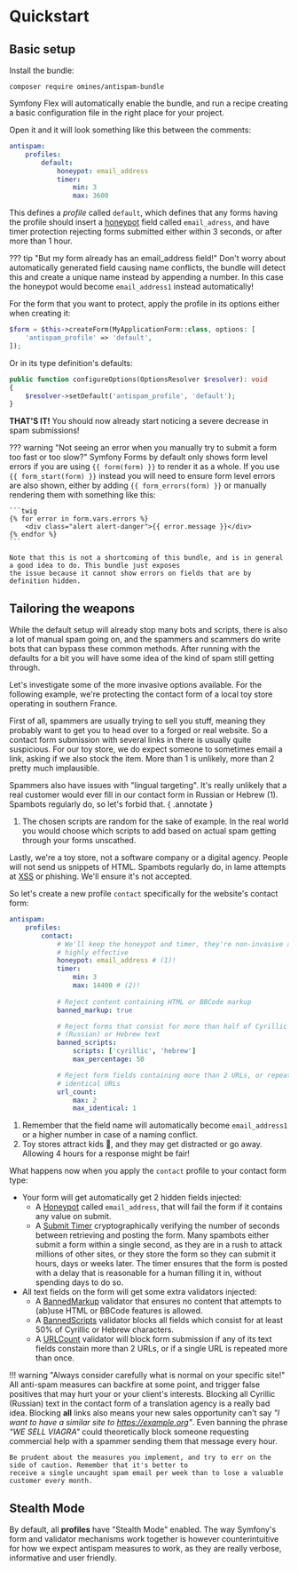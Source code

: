 # Quickstart

## Basic setup

Install the bundle:
```shell
composer require omines/antispam-bundle
```
Symfony Flex will automatically enable the bundle, and run a recipe creating a basic configuration file in the right
place for your project.

Open it and it will look something like this between the comments:

```yaml title="config/packages/antispam.yaml" linenums="1"
antispam:
    profiles:
        default:
            honeypot: email_address
            timer:
                min: 3
                max: 3600
```
This defines a *profile* called `default`, which defines that any forms having the profile should insert a
[honeypot](https://en.wikipedia.org/wiki/Honeypot_(computing)) field called `email_adress`, and have timer protection
rejecting forms submitted either within 3 seconds, or after more than 1 hour.

??? tip "But my form already has an email_address field!"
    Don't worry about automatically generated field causing name conflicts, the bundle will detect this and create
    a unique name instead by appending a number. In this case the honeypot would become `email_address1` instead
    automatically!

For the form that you want to protect, apply the profile in its options either when creating it:
```php
$form = $this->createForm(MyApplicationForm::class, options: [
    'antispam_profile' => 'default',
]);
```
Or in its type definition's defaults:
```php
public function configureOptions(OptionsResolver $resolver): void
{
    $resolver->setDefault('antispam_profile', 'default');
}
```
**THAT'S IT!** You should now already start noticing a severe decrease in spam submissions!

??? warning "Not seeing an error when you manually try to submit a form too fast or too slow?"
    Symfony Forms by default only shows form level errors if you are using `{{ form(form) }}` to render it as a whole.
    If you use `{{ form_start(form) }}` instead you will need to ensure form level errors are also shown, either by
    adding `{{ form_errors(form) }}` or manually rendering them with something like this:

    ```twig
    {% for error in form.vars.errors %}
        <div class="alert alert-danger">{{ error.message }}</div>
    {% endfor %}
    ```

    Note that this is not a shortcoming of this bundle, and is in general a good idea to do. This bundle just exposes
    the issue because it cannot show errors on fields that are by definition hidden.

## Tailoring the weapons

While the default setup will already stop many bots and scripts, there is also a lot of manual spam going on, and the
spammers and scammers do write bots that can bypass these common methods. After running with the defaults for a bit
you will have some idea of the kind of spam still getting through.

Let's investigate some of the more invasive options available. For the following example, we're protecting the contact
form of a local toy store operating in southern France.

First of all, spammers are usually trying to sell you stuff, meaning they probably want to get you to head over to
a forged or real website. So a contact form submission with several links in there is usually quite suspicious. For our
toy store, we do expect someone to sometimes email a link, asking if we also stock the item. More than 1 is unlikely,
more than 2 pretty much implausible.

Spammers also have issues with "lingual targeting". It's really unlikely that a real customer would ever fill in our
contact form in Russian or Hebrew (1). Spambots regularly do, so let's forbid that.
{ .annotate }

1.  The chosen scripts are random for the sake of example. In the real world you would choose which scripts to add based
    on actual spam getting through your forms unscathed.

Lastly, we're a toy store, not a software company or a digital agency. People will not send us snippets of HTML.
Spambots regularly do, in lame attempts at [XSS](https://en.wikipedia.org/wiki/Cross-site_scripting) or phishing.
We'll ensure it's not accepted.

So let's create a new profile `contact` specifically for the website's contact form:
```yaml title="config/packages/antispam.yaml" linenums="1"
antispam:
    profiles:
        contact:
            # We'll keep the honeypot and timer, they're non-invasive and
            # highly effective
            honeypot: email_address # (1)!
            timer:
                min: 3
                max: 14400 # (2)!
            
            # Reject content containing HTML or BBCode markup
            banned_markup: true

            # Reject forms that consist for more than half of Cyrillic
            # (Russian) or Hebrew text
            banned_scripts:
                scripts: ['cyrillic', 'hebrew']
                max_percentage: 50

            # Reject form fields containing more than 2 URLs, or repeating
            # identical URLs
            url_count:
                max: 2
                max_identical: 1
```

1. Remember that the field name will automatically become `email_address1` or a higher number in case of a naming conflict.
2. Toy stores attract kids :child:, and they may get distracted or go away. Allowing 4 hours for a response might be fair!

What happens now when you apply the `contact` profile to your contact form type:

- Your form will get automatically get 2 hidden fields injected:
    * A [Honeypot](form/honeypot.md) called `email_address`, that will fail the form if it contains any value on submit.
    * A [Submit Timer](form/submit_timer.md) cryptographically verifying the number of seconds between retrieving and
      posting the form. Many spambots either submit a form within a single second, as they are in a rush to attack
      millions of other sites, or they store the form so they can submit it hours, days or weeks later. The timer ensures
      that the form is posted with a delay that is reasonable for a human filling it in, without spending days to do so.
- All text fields on the form will get some extra validators injected:
    * A [BannedMarkup](validator/banned_markup.md) validator that ensures no content that attempts to (ab)use HTML or
      BBCode features is allowed.
    * A [BannedScripts](validator/banned_scripts.md) validator blocks all fields which consist for at least 50% of
      Cyrillic or Hebrew characters.
    * A [URLCount](validator/url_count.md) validator will block form submission if any of its text fields constain more
      than 2 URLs, or if a single URL is repeated more than once. 

!!! warning "Always consider carefully what is normal on your specific site!"
    All anti-spam measures can backfire at some point, and trigger false positives that may hurt your or your client's
    interests. Blocking all Cyrillic (Russian) text in the contact form of a translation agency is a really bad idea. 
    Blocking **all** links also means your new sales opportunity can't say *"I want to have a similar site to 
    https://example.org"*. Even banning the phrase *"WE SELL VIAGRA"* could theoretically block someone requesting
    commercial help with a spammer sending them that message every hour.

    Be prudent about the measures you implement, and try to err on the side of caution. Remember that it's better to
    receive a single uncaught spam email per week than to lose a valuable customer every month.

## Stealth Mode

By default, all **profiles** have "Stealth Mode" enabled. The way Symfony's form and validator mechanisms work together
is however counterintuitive for how we expect antispam measures to work, as they are really verbose, informative and
user friendly.

